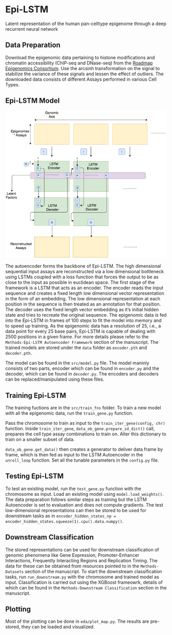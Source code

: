 # Epi-LSTM
Latent representation of the human pan-celltype epigenome through a deep recurrent neural network

## Data Preparation
Download the epigenomic data pertaining to histone modifications and chromatin accessibility (ChIP-seq and DNase-seq) from the [Roadmap Epigenomics Consortium](http://www.roadmapepigenomics.org/). Use the arcsinh transformation on the signal to stabilize the variance of these signals and lessen the effect of outliers. The downloaded data consists of different Assays performed in various Cell Types. 

## Epi-LSTM Model 
![Epi-LSTM Architecture](https://github.com/kevinbdsouza/Epi-LSTM//blob/main/data/ml_arch.png?raw=true)

The autoencoder forms the backbone of Epi-LSTM. The high dimensional sequential input assays are reconstructed via a low dimensional bottleneck using LSTMs coupled with a loss function that forces the output to be as close to the input as possible in euclidean space. The first stage of the framework is a LSTM that acts as an encoder. The encoder reads the input sequence and creates a fixed length low dimensional vector representation in the form of an embedding. The low dimensional
representation at each position in the sequence is then treated as an annotation for that position. The decoder uses the fixed length vector embedding as it’s
initial hidden state and tries to recreate the original sequence. The epigenomic data is fed into the Epi-LSTM in frames of 100 steps to fit the model into memory and to speed up training. As the epigenomic data has a resolution of 25, i.e., a data point for every 25 base pairs, Epi-LSTM is capable of dealing with 2500 positions in a given frame. For more details please refer to the ```Methods-Epi-LSTM Autoencoder Framework``` section of the manuscript. The trained models are stored under the ```data``` folder as ```encoder.pth``` and ```decoder.pth```.

The model can be found in the ```src/model.py``` file. The model maninly consists of two parts, encoder which can be found in ```encoder.py``` and the decoder, which can be found in ```decoder.py```. The encoders and decoders can be replaced/manipulated using these files. 

## Training Epi-LSTM 
The training fuctions are in the ```src/train_fns``` folder. To train a new model with all the epigenomic data, run the ```train_gene.py``` function. 

Pass the chromosome to train as input to the ```train_iter_gene(config, chr)``` function. Inside ```train_iter_gene```, ```data_ob_gene.prepare_id_dict()``` call, prepares the cell type assay combinations to train on. Alter this dictionary to train on a smaller subset of data. 

```data_ob_gene.get_data()``` then creates a generator to deliver data frame by frame, which is then fed as input to the LSTM Autoencoder in the ```unroll_loop``` function. Set all the tunable parameters in the ```config.py``` file. 

## Testing Epi-LSTM 
To test an existing model, run the ```test_gene.py``` function with the chromosome as input. Load an existing model using ```model.load_weights()```. The data preparation follows similar steps as training but the LSTM Autoencoder is set to evaluation and does not compute gradients. The test low-dimensional representations can then be stored to be used for downstream tasks as in ```encoder_hidden_states_np = encoder_hidden_states.squeeze(1).cpu().data.numpy()```.  

## Downstream Classification
The stored representations can be used for downstream classification of genomic phenomena like Gene Expression, Promoter-Enhancer Interactions, Frequently Interacting Regions and Replication Timing. The data for these can be obtained from resources pointed to in the ```Methods-Datasets``` section of the manuscript. To start the downstream classification tasks, run ```run_downstream.py``` with the chromosome and trained model as input. Classification is carried out using the XGBoost frameowrk, details of which can be found in the ```Methods-Downstream Classification``` section in the manuscript. 

## Plotting 
Most of the plotting can be done in ```eda/plot_map.py```. The results are pre-stored, they can be loaded and visualized. 



